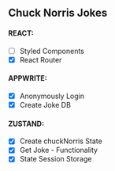 ## Chuck Norris Jokes

#### REACT:

- [ ] Styled Components
- [x] React Router

#### APPWRITE:

- [x] Anonymously Login
- [x] Create Joke DB

#### ZUSTAND:

- [x] Create chuckNorris State
- [x] Get Joke - Functionality
- [x] State Session Storage
